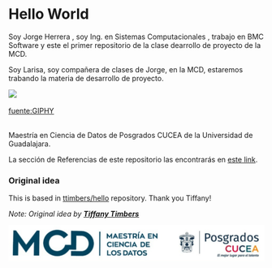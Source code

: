 # Hello World

Soy Jorge Herrera , soy Ing. en Sistemas Computacionales , trabajo en BMC Software y este el primer repositorio de la clase dearrollo de proyecto de la MCD. 

Soy Larisa, soy compañera de clases de Jorge, en la  MCD, estaremos trabando la materia de desarrollo de proyecto. 

![](https://media.giphy.com/media/38c0x2R0PeoBlHtORD/giphy-downsized.gif)

[fuente:GIPHY](https://media.giphy.com/media/38c0x2R0PeoBlHtORD/giphy-downsized.gif)

<br>
Maestría en Ciencia de Datos de Posgrados CUCEA de la Universidad de Guadalajara.  

La sección de Referencias de este repositorio las encontrarás en [este link](https://github.com/jorgeherrerar/Hello/blob/main/Docs/Referencias.md).

### Original idea
This is based in [ttimbers/hello](https://github.com/ttimbers/hello) repository. Thank you Tiffany!

_Note: Original idea by **[Tiffany Timbers](https://github.com/ttimbers/hello)**_

![](https://raw.githubusercontent.com/vcuspinera/UDG_MCD_Project_Dev_I/main/actividades/img/MCD_logo.png)
